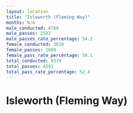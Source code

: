 ```yaml
---
layout: location
title: "Isleworth (Fleming Way)"
months: N/A
male_conducted: 4769
male_passes: 2583
male_passes_rate_percentage: 54.2
female_conducted: 3610
female_passes: 1808
female_pass_rate_percentage: 50.1
total_conducted: 8379
total_passes: 4391
total_pass_rate_percentage: 52.4
---
```


# Isleworth (Fleming Way)

